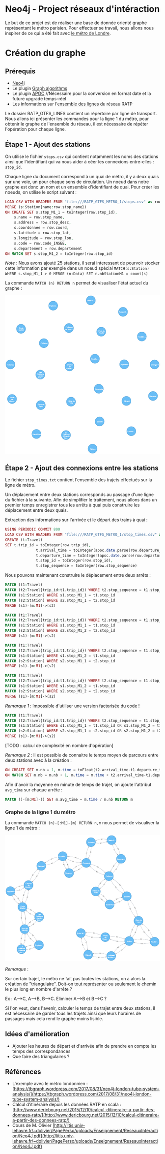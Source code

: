 # Neo4j - Project réseaux d'intéraction

Le but de ce projet est de réaliser une base de donnée orienté graphe représentant le métro parisien. Pour effectuer se travail, nous allons nous inspirer de ce qui a été fait avec [le métro de Londre](https://tbgraph.wordpress.com/2017/08/31/neo4j-london-tube-system-analysis/).

# Création du graphe

## Prérequis
- [Neo4j](https://neo4j.com/download/)
- Le plugin [Graph algorithms](https://github.com/neo4j-contrib/neo4j-graph-algorithms/)
- Le plugin [APOC](http://github.com/neo4j-contrib/neo4j-apoc-procedures/releases/3.4.0.1) //Nécessaire pour la conversion en format date et la future upgrade temps-réel 
- Les informations sur l'[ensemble des lignes](http://dataratp.download.opendatasoft.com/RATP_GTFS_LINES.zip) du réseau RATP

Le dossier RATP_GTFS_LINES contient un répertoire par ligne de transport. Nous allons ici présenter les commandes pour la ligne 1 du métro, pour obtenir le graphe de l'ensemble du réseau, il est nécessaire de répéter l'opération pour chaque ligne.

## Étape 1 - Ajout des stations
On utilise le fichier `stops.csv` qui contient notamment les noms des stations ainsi que l'identifiant qui va nous aider à céer les connexions entre-elles : `stop_id`.

Chaque ligne du document correspond à un quai de métro, il y a deux quais sur une voie, un pour chaque sens de circulation. Un noeud dans notre graphe est donc un nom et un ensemble d'identifiant de quai. Pour créer les noeuds, on utilise le script suivant :
```php
LOAD CSV WITH HEADERS FROM "file:///RATP_GTFS_METRO_1/stops.csv" as row
MERGE (s:Station{name:row.stop_name})
ON CREATE SET s.stop_M1_1 = toInteger(row.stop_id),
    s.name = row.stop_name,
    s.address = row.stop_desc,
    s.coordonnee = row.coord,
    s.latitude = row.stop_lat,
    s.longitude = row.stop_lon,
    s.code = row.code_INSEE,
    s.departement = row.departement
ON MATCH SET s.stop_M1_2 = toInteger(row.stop_id)
```
*Note* : Nous avons ajouté 25 stations, il serai interessant de pourvoir stocker cette information par exemple dans un noeud spécial `MATCH(s:Station) WHERE s.stop_M1_1 > 0 MERGE (n:Data) SET n.nbStationM1 = count(s)`

La commande `MATCH (n) RETURN n` permet de visualiser l'état actuel du graphe :

![Graph with all the stations](https://github.com/CamilleSimon/neo4j-project/blob/master/graph.png)

## Étape 2 - Ajout des connexions entre les stations

Le fichier `stop_times.txt` contient l'ensemble des trajets effectués sur la ligne de métro.

Un déplacement entre deux stations corresponds au passage d'une ligne du fichier à la suivante.
Afin de simplifier le traitement, nous allons dans un premier temps enregistrer tous les arrêts à quai puis construire les déplacement entre deux quais.

Extraction des informations sur l'arrivée et le départ des trains à quai :
```php
USING PERIODIC COMMIT 800
LOAD CSV WITH HEADERS FROM "file:///RATP_GTFS_METRO_1/stop_times.csv" as row
CREATE (t:Travel)
SET t.trip_id = toInteger(row.trip_id),
              t.arrival_time = toInteger(apoc.date.parse(row.departure_time,'m','HH:mm:ss')),
              t.departure_time = toInteger(apoc.date.parse(row.departure_time,'m','HH:mm:ss')),
              t.stop_id = toInteger(row.stop_id),
              t.stop_sequence = toInteger(row.stop_sequence)
```

Nous pouvons maintenant construire le déplacement entre deux arrêts :
```php
MATCH (t1:Travel)
MATCH (t2:Travel{trip_id:t1.trip_id}) WHERE t2.stop_sequence = t1.stop_sequence + 1
MATCH (s1:Station) WHERE s1.stop_M1_1 = t1.stop_id
MATCH (s2:Station) WHERE s2.stop_M1_1 = t2.stop_id
MERGE (s1)-[m:M1]->(s2) 
```
```php
MATCH (t1:Travel)
MATCH (t2:Travel{trip_id:t1.trip_id}) WHERE t2.stop_sequence = t1.stop_sequence + 1
MATCH (s1:Station) WHERE s1.stop_M1_1 = t1.stop_id
MATCH (s2:Station) WHERE s2.stop_M1_2 = t2.stop_id
MERGE (s1)-[m:M1]->(s2) 
```
```php
MATCH (t1:Travel)
MATCH (t2:Travel{trip_id:t1.trip_id}) WHERE t2.stop_sequence = t1.stop_sequence + 1
MATCH (s1:Station) WHERE s1.stop_M1_2 = t1.stop_id
MATCH (s2:Station) WHERE s2.stop_M1_1 = t2.stop_id
MERGE (s1)-[m:M1]->(s2) 
```
```php
MATCH (t1:Travel)
MATCH (t2:Travel{trip_id:t1.trip_id}) WHERE t2.stop_sequence = t1.stop_sequence + 1
MATCH (s1:Station) WHERE s1.stop_M1_2 = t1.stop_id
MATCH (s2:Station) WHERE s2.stop_M1_2 = t2.stop_id
MERGE (s1)-[m:M1]->(s2) 
```

*Remarque 1* : Impossible d'utiliser une version factorisée du code !
```php
MATCH (t1:Travel)
MATCH (t2:Travel{trip_id:t1.trip_id}) WHERE t2.stop_sequence = t1.stop_sequence + 1
MATCH (s1:Station) WHERE s1.stop_M1_1 = t1.stop_id OR s1.stop_M1_2 = t1.stop_id
MATCH (s2:Station) WHERE s2.stop_M1_1 = t2.stop_id OR s2.stop_M1_2 = t2.stop_id
MERGE (s1)-[m:M1]->(s2) 
```

[TODO : calcul de complexité en nombre d'opération]

*Remarque 2* : 
Il est possible de connaitre le temps moyen de parcours entre deux stations avec à la création : 
```php
ON CREATE SET m.nb = 1, m.time = toFloat(t2.arrival_time-t1.departure_time)
ON MATCH SET m.nb = m.nb + 1, m.time = m.time + t2.arrival_time-t1.departure_time
```
Afin d'avoir la moyenne en minute de temps de trajet, on ajoute l'attribut `avg_time` sur chaque arrête :
```php
MATCH ()-[m:M1]-() SET m.avg_time = m.time / m.nb RETURN m
```

### Graphe de la ligne 1 du métro
La commande `MATCH (n)-[:M1]-(m) RETURN n,m` nous permet de visualiser la ligne 1 du métro :

![Graph of M1](https://github.com/CamilleSimon/neo4j-project/blob/master/graph-metro1.png)

*Remarque* : 

Sur certain trajet, le métro ne fait pas toutes les stations, on a alors la création de "triangulaire". Doit-on tout représenter ou seulement le chemin le plus long en nombre d'arrête ?

Ex : A-->C, A-->B, B-->C. Eliminer A-->B et B-->C ?

Si l'on veut, dans l'avenir, calculer le temps de trajet entre deux stations, il est nécessaire de garder tous les trajets ainsi que leurs horaires de passages mais cela rend le graphe moins lisible. 

## Idées d'amélioration
- Ajouter les heures de départ et d'arrivée afin de prendre en compte les temps des correspondances
- Que faire des triangulaires ? 

## Références
- L'exemple avec le métro londonnien : [https://tbgraph.wordpress.com/2017/08/31/neo4j-london-tube-system-analysis/](https://tbgraph.wordpress.com/2017/08/31/neo4j-london-tube-system-analysis/)
- Calcul d'itinéraire depuis les données RATP en scala : [http://www.dericbourg.net/2015/12/10/calcul-ditineraire-a-partir-des-donnees-ratp/](http://www.dericbourg.net/2015/12/10/calcul-ditineraire-a-partir-des-donnees-ratp/)
- Cours de M. Olivier [http://litis.univ-lehavre.fr/~dolivier/PagePerso/uploads/Enseignement/ReseauxInteraction/Neo4J.pdf](http://litis.univ-lehavre.fr/~dolivier/PagePerso/uploads/Enseignement/ReseauxInteraction/Neo4J.pdf)




